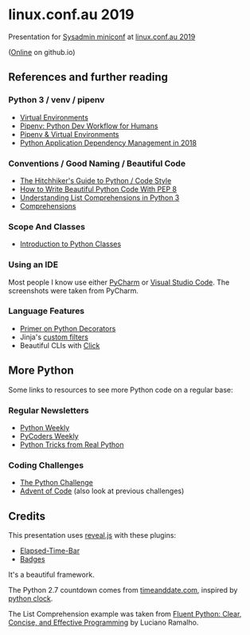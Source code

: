 # linux.conf.au 2019
Presentation for [Sysadmin miniconf](http://sysadmin.miniconf.org/) at [linux.conf.au 2019](https://linux.conf.au/)

([Online](https://jangroth.github.io/linuxconf2019/) on github.io)

## References and further reading

### Python 3 / venv / pipenv

* [Virtual Environments](https://python-guide-cn.readthedocs.io/en/latest/dev/virtualenvs.html)
* [Pipenv: Python Dev Workflow for Humans](https://pipenv.readthedocs.io/en/latest/)
* [Pipenv & Virtual Environments](https://docs.python-guide.org/dev/virtualenvs/)
* [Python Application Dependency Management in 2018](https://hynek.me/articles/python-app-deps-2018)

### Conventions / Good Naming / Beautiful Code

* [The Hitchhiker's Guide to Python / Code Style](https://docs.python-guide.org/writing/style/)
* [How to Write Beautiful Python Code With PEP 8](https://realpython.com/python-pep8/)
* [Understanding List Comprehensions in Python 3](https://www.digitalocean.com/community/tutorials/understanding-list-comprehensions-in-python-3)
* [Comprehensions](https://python-3-patterns-idioms-test.readthedocs.io/en/latest/Comprehensions.html)

### Scope And Classes

* [Introduction to Python Classes](http://introtopython.org/classes.html)

### Using an IDE

Most people I know use either [PyCharm](https://www.jetbrains.com/pycharm/) or [Visual Studio Code](https://code.visualstudio.com/). The screenshots were taken from PyCharm.

### Language Features

* [Primer on Python Decorators](https://realpython.com/primer-on-python-decorators/)
* Jinja's [custom filters](http://jinja.pocoo.org/docs/2.10/api/#writing-filters)
* Beautiful CLIs with [Click](https://click.palletsprojects.com/en/7.x/) 

## More Python

Some links to resources to see more Python code on a regular base:

### Regular Newsletters
* [Python Weekly](https://www.pythonweekly.com/)
* [PyCoders Weekly](https://pycoders.com/)
* [Python Tricks from Real Python](https://realpython.com/)

### Coding Challenges
* [The Python Challenge](http://www.pythonchallenge.com/)
* [Advent of Code](https://adventofcode.com/) (also look at previous challenges)

## Credits

This presentation uses [reveal.js](https://github.com/hakimel/reveal.js) with these plugins:
* [Elapsed-Time-Bar](https://github.com/tkrkt/reveal.js-elapsed-time-bar) 
* [Badges](https://github.com/ThomasWeinert/reveal-badges) 
  
It's a beautiful framework.

The Python 2.7 countdown comes from [timeanddate.com](https://www.timeanddate.com/clocks/freecountdown.html), inspired by [python clock](https://pythonclock.org/).

The List Comprehension example was taken from [Fluent Python: Clear, Concise, and Effective Programming](http://shop.oreilly.com/product/0636920032519.do) by Luciano Ramalho.